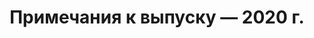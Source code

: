 ﻿---
title: Примечания к выпуску — 2020 г.
type: docs
weight: 10
url: /ru/net/release-notes-2020/
---
